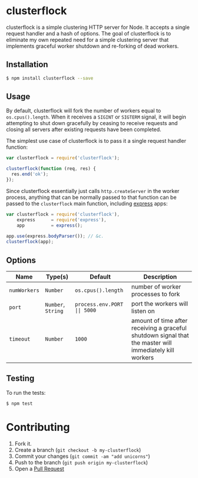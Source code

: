 # clusterflock

clusterflock is a simple clustering HTTP server for Node. It accepts a single request handler and a hash of options. The goal of clusterflock is to eliminate my own repeated need for a simple clustering server that implements graceful worker shutdown and re-forking of dead workers.

## Installation

```sh
$ npm install clusterflock --save
```

## Usage

By default, clusterflock will fork the number of workers equal to `os.cpus().length`. When it receives a `SIGINT` or `SIGTERM` signal, it will begin attempting to shut down gracefully by ceasing to receive requests and closing all servers after existing requests have been completed.

The simplest use case of clusterflock is to pass it a single request handler function:

```javascript
var clusterflock = require('clusterflock');

clusterflock(function (req, res) {
  res.end('ok');
});
```

Since clusterflock essentially just calls `http.createServer` in the worker process, anything that can be normally passed to that function can be passed to the `clusterflock` main function, including [express](http://expressjs.com) apps:

```javascript
var clusterflock = require('clusterflock'),
    express      = require('express'),
    app          = express();
    
app.use(express.bodyParser()); // &c.
clusterflock(app);
```

## Options
 
Name         | Type(s)            | Default | Description
------------ | ------------------ | --------------------------   | ------------------
`numWorkers` | `Number`           | `os.cpus().length`           | number of worker processes to fork
`port`       | `Number`, `String` | <code>process.env.PORT &#124;&#124; 5000</code>   | port the workers will listen on
`timeout`    | `Number`           | `1000`                       | amount of time after receiving a graceful shutdown signal that the master will immediately kill workers

## Testing

To run the tests:

```sh
$ npm test
```

# Contributing

1. Fork it.
2. Create a branch (`git checkout -b my-clusterflock`)
3. Commit your changes (`git commit -am "add unicorns"`)
4. Push to the branch (`git push origin my-clusterflock`)
5. Open a [Pull Request](http://github.com/jclem/clusterflock/pulls)
